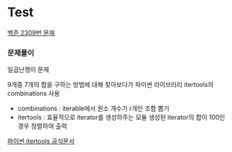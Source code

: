 # Test
[백준 2309번 문제](https://www.acmicpc.net/problem/2309)

### 문제풀이
일곱난쟁이 문제

9개중 7개의 합을 구하는 방법에 대해 찾아보다가 파이썬 라이브러리 itertools의 combinations 사용
- combinations : iterable에서 원소 개수가 r개인 조합 뽑기
- itertools : 효율적으로 iterator를 생성하주는 모듈
생성된 iterator의 합이 100인 경우 정렬하여 출력

[파이썬 itertools 공식문서](https://docs.python.org/ko/3.8/library/itertools.html)


